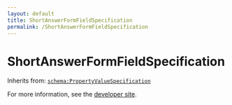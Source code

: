 ```yaml
---
layout: default
title: ShortAnswerFormFieldSpecification
permalink: /ShortAnswerFormFieldSpecification
---
```


# ShortAnswerFormFieldSpecification


Inherits from: [`schema:PropertyValueSpecification`](https://schema.org/PropertyValueSpecification)

For more information, see the [developer site](https://developer.openactive.io/data-model/types/).